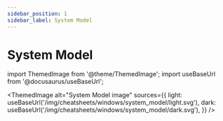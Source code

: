 ```yaml
---
sidebar_position: 1
sidebar_label: System Model
---
```


# System Model

import ThemedImage from '@theme/ThemedImage';
import useBaseUrl from '@docusaurus/useBaseUrl';

<ThemedImage
  alt="System Model image"
  sources={{
    light: useBaseUrl('/img/cheatsheets/windows/system_model/light.svg'),
    dark: useBaseUrl('/img/cheatsheets/windows/system_model/dark.svg'),
  }}
/>

